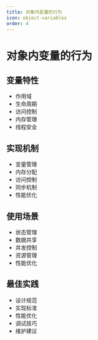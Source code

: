 ```yaml
---
title: 对象内变量的行为
icon: object-variables
order: 4
---
```


# 对象内变量的行为

## 变量特性
- 作用域
- 生命周期
- 访问控制
- 内存管理
- 线程安全

## 实现机制
- 变量管理
- 内存分配
- 访问控制
- 同步机制
- 性能优化

## 使用场景
- 状态管理
- 数据共享
- 并发控制
- 资源管理
- 性能优化

## 最佳实践
- 设计规范
- 实现标准
- 性能优化
- 调试技巧
- 维护建议
